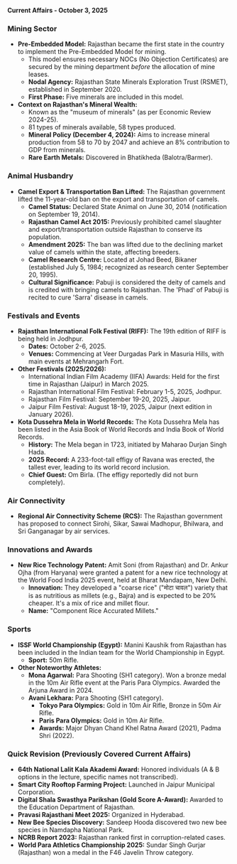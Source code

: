 **Current Affairs - October 3, 2025**

### Mining Sector

*   **Pre-Embedded Model:** Rajasthan became the first state in the country to implement the Pre-Embedded Model for mining.
    *   This model ensures necessary NOCs (No Objection Certificates) are secured by the mining department *before* the allocation of mine leases.
    *   **Nodal Agency:** Rajasthan State Minerals Exploration Trust (RSMET), established in September 2020.
    *   **First Phase:** Five minerals are included in this model.
*   **Context on Rajasthan's Mineral Wealth:**
    *   Known as the "museum of minerals" (as per Economic Review 2024-25).
    *   81 types of minerals available, 58 types produced.
    *   **Mineral Policy (December 4, 2024):** Aims to increase mineral production from 58 to 70 by 2047 and achieve an 8% contribution to GDP from minerals.
    *   **Rare Earth Metals:** Discovered in Bhatikheda (Balotra/Barmer).

### Animal Husbandry

*   **Camel Export & Transportation Ban Lifted:** The Rajasthan government lifted the 11-year-old ban on the export and transportation of camels.
    *   **Camel Status:** Declared State Animal on June 30, 2014 (notification on September 19, 2014).
    *   **Rajasthan Camel Act 2015:** Previously prohibited camel slaughter and export/transportation outside Rajasthan to conserve its population.
    *   **Amendment 2025:** The ban was lifted due to the declining market value of camels within the state, affecting breeders.
    *   **Camel Research Centre:** Located at Johad Beed, Bikaner (established July 5, 1984; recognized as research center September 20, 1995).
    *   **Cultural Significance:** Pabuji is considered the deity of camels and is credited with bringing camels to Rajasthan. The 'Phad' of Pabuji is recited to cure 'Sarra' disease in camels.

### Festivals and Events

*   **Rajasthan International Folk Festival (RIFF):** The 19th edition of RIFF is being held in Jodhpur.
    *   **Dates:** October 2-6, 2025.
    *   **Venues:** Commencing at Veer Durgadas Park in Masuria Hills, with main events at Mehrangarh Fort.
*   **Other Festivals (2025/2026):**
    *   International Indian Film Academy (IIFA) Awards: Held for the first time in Rajasthan (Jaipur) in March 2025.
    *   Rajasthan International Film Festival: February 1-5, 2025, Jodhpur.
    *   Rajasthan Film Festival: September 19-20, 2025, Jaipur.
    *   Jaipur Film Festival: August 18-19, 2025, Jaipur (next edition in January 2026).
*   **Kota Dussehra Mela in World Records:** The Kota Dussehra Mela has been listed in the Asia Book of World Records and India Book of World Records.
    *   **History:** The Mela began in 1723, initiated by Maharao Durjan Singh Hada.
    *   **2025 Record:** A 233-foot-tall effigy of Ravana was erected, the tallest ever, leading to its world record inclusion.
    *   **Chief Guest:** Om Birla. (The effigy reportedly did not burn completely).

### Air Connectivity

*   **Regional Air Connectivity Scheme (RCS):** The Rajasthan government has proposed to connect Sirohi, Sikar, Sawai Madhopur, Bhilwara, and Sri Ganganagar by air services.

### Innovations and Awards

*   **New Rice Technology Patent:** Amit Soni (from Rajasthan) and Dr. Ankur Ojha (from Haryana) were granted a patent for a new rice technology at the World Food India 2025 event, held at Bharat Mandapam, New Delhi.
    *   **Innovation:** They developed a "coarse rice" ("मोटा चावल") variety that is as nutritious as millets (e.g., Bajra) and is expected to be 20% cheaper. It's a mix of rice and millet flour.
    *   **Name:** "Component Rice Accurated Millets."

### Sports

*   **ISSF World Championship (Egypt):** Manini Kaushik from Rajasthan has been included in the Indian team for the World Championship in Egypt.
    *   **Sport:** 50m Rifle.
*   **Other Noteworthy Athletes:**
    *   **Mona Agarwal:** Para Shooting (SH1 category). Won a bronze medal in the 10m Air Rifle event at the Paris Para Olympics. Awarded the Arjuna Award in 2024.
    *   **Avani Lekhara:** Para Shooting (SH1 category).
        *   **Tokyo Para Olympics:** Gold in 10m Air Rifle, Bronze in 50m Air Rifle.
        *   **Paris Para Olympics:** Gold in 10m Air Rifle.
        *   **Awards:** Major Dhyan Chand Khel Ratna Award (2021), Padma Shri (2022).

### Quick Revision (Previously Covered Current Affairs)

*   **64th National Lalit Kala Akademi Award:** Honored individuals (A & B options in the lecture, specific names not transcribed).
*   **Smart City Rooftop Farming Project:** Launched in Jaipur Municipal Corporation.
*   **Digital Shala Swasthya Parikshan (Gold Score A-Award):** Awarded to the Education Department of Rajasthan.
*   **Pravasi Rajasthani Meet 2025:** Organized in Hyderabad.
*   **New Bee Species Discovery:** Sandeep Hooda discovered two new bee species in Namdapha National Park.
*   **NCRB Report 2023:** Rajasthan ranked first in corruption-related cases.
*   **World Para Athletics Championship 2025:** Sundar Singh Gurjar (Rajasthan) won a medal in the F46 Javelin Throw category.